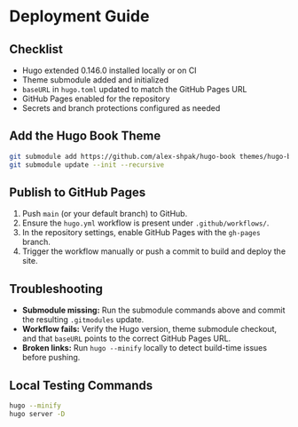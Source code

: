 # Deployment Guide

## Checklist
- Hugo extended 0.146.0 installed locally or on CI
- Theme submodule added and initialized
- `baseURL` in `hugo.toml` updated to match the GitHub Pages URL
- GitHub Pages enabled for the repository
- Secrets and branch protections configured as needed

## Add the Hugo Book Theme
```bash
git submodule add https://github.com/alex-shpak/hugo-book themes/hugo-book
git submodule update --init --recursive
```

## Publish to GitHub Pages
1. Push `main` (or your default branch) to GitHub.
2. Ensure the `hugo.yml` workflow is present under `.github/workflows/`.
3. In the repository settings, enable GitHub Pages with the `gh-pages` branch.
4. Trigger the workflow manually or push a commit to build and deploy the site.

## Troubleshooting
- **Submodule missing:** Run the submodule commands above and commit the resulting `.gitmodules` update.
- **Workflow fails:** Verify the Hugo version, theme submodule checkout, and that `baseURL` points to the correct GitHub Pages URL.
- **Broken links:** Run `hugo --minify` locally to detect build-time issues before pushing.

## Local Testing Commands
```bash
hugo --minify
hugo server -D
```
